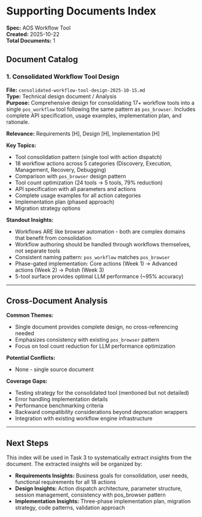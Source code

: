 # Supporting Documents Index

**Spec:** AOS Workflow Tool  
**Created:** 2025-10-22  
**Total Documents:** 1

## Document Catalog

### 1. Consolidated Workflow Tool Design

**File:** `consolidated-workflow-tool-design-2025-10-15.md`  
**Type:** Technical design document / Analysis  
**Purpose:** Comprehensive design for consolidating 17+ workflow tools into a single `pos_workflow` tool following the same pattern as `pos_browser`. Includes complete API specification, usage examples, implementation plan, and rationale.

**Relevance:** Requirements [H], Design [H], Implementation [H]

**Key Topics:**
- Tool consolidation pattern (single tool with action dispatch)
- 18 workflow actions across 5 categories (Discovery, Execution, Management, Recovery, Debugging)
- Comparison with `pos_browser` design pattern
- Tool count optimization (24 tools → 5 tools, 79% reduction)
- API specification with all parameters and actions
- Complete usage examples for all action categories
- Implementation plan (phased approach)
- Migration strategy options

**Standout Insights:**
- Workflows ARE like browser automation - both are complex domains that benefit from consolidation
- Workflow authoring should be handled through workflows themselves, not separate tools
- Consistent naming pattern: `pos_workflow` matches `pos_browser`
- Phase-gated implementation: Core actions (Week 1) → Advanced actions (Week 2) → Polish (Week 3)
- 5-tool surface provides optimal LLM performance (~95% accuracy)

---

## Cross-Document Analysis

**Common Themes:**
- Single document provides complete design, no cross-referencing needed
- Emphasizes consistency with existing `pos_browser` pattern
- Focus on tool count reduction for LLM performance optimization

**Potential Conflicts:**
- None - single source document

**Coverage Gaps:**
- Testing strategy for the consolidated tool (mentioned but not detailed)
- Error handling implementation details
- Performance benchmarking criteria
- Backward compatibility considerations beyond deprecation wrappers
- Integration with existing workflow engine infrastructure

---

## Next Steps

This index will be used in Task 3 to systematically extract insights from the document. The extracted insights will be organized by:
- **Requirements Insights:** Business goals for consolidation, user needs, functional requirements for all 18 actions
- **Design Insights:** Action dispatch architecture, parameter structure, session management, consistency with pos_browser pattern
- **Implementation Insights:** Three-phase implementation plan, migration strategy, code patterns, validation approach

